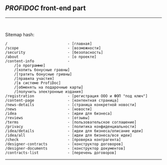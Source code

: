 ## *PROFIDOC* front-end part


<hr>
<br>

Sitemap hash:

    /                           - [главная]
    /scope                      - [возможности]
    /security                   - [безопасность]
    /about                      - [о проекте]
    /content-info               -
        /[о программе]
        /[копить бонусные гравны]
        /[тратить бонусные гривны]
        /[правила участия]
        /[в системе ProfiDoc]
        /[обменять на подарочные карты]
        /[получить электронные издания]
    /registration               - [регистрация ООО и ФОП "под ключ"]
    /content-page               - [контентная страница]
    /news-details               - [страница конкретной новости]
    /news                       - [новости]
    /idea                       - [идеи для бизнеса]
    /reviews                    - [отзывы]
    /terms                      - [пользовательское соглашение]
    /privacy                    - [политика конфиденциальности]
    /idea/details               - [идеи для бизнеса/описание идеи]
    /idea/all                   - [идеи для бизнеса/все идеи]
    /check                      - [проверка контрагента]
    /designer-contracts         - [конструктор договоров]
    /designer-documents         - [конструктор документов]
    /contracts-list             - [перечень договоров]

<hr>
<br>
